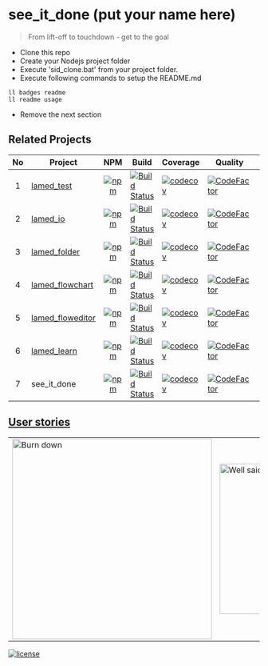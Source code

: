 # see_it_done (put your name here)
>From lift-off to touchdown - get to the goal

- Clone this repo
- Create your Nodejs project folder
- Execute 'sid_clone.bat' from your project folder.
- Execute following commands to setup the README.md
```
ll badges readme
ll readme usage
```
- Remove the next section

## Related Projects

No | Project | NPM | Build | Coverage | Quality | Downloads
:----: | ---- | :----: | ---- | ----- | ----- | :----:
 1 | [lamed_test](https://github.com/perezLamed/lamed_test) | [![npm](https://img.shields.io/npm/v/lamed_test.svg)](https://www.npmjs.org/package/lamed_test) | [![Build Status](https://travis-ci.org/perezLamed/lamed_test.svg?branch=master)](https://travis-ci.org/perezLamed/lamed_test) | [![codecov](https://codecov.io/gh/perezLamed/lamed_test/branch/master/graph/badge.svg)](https://codecov.io/gh/perezLamed/lamed_test) | [![CodeFactor](https://www.codefactor.io/repository/github/perezlamed/lamed_test/badge)](https://www.codefactor.io/repository/github/perezlamed/lamed_test) | [![downloads](http://img.shields.io/npm/dt/lamed_test.svg?style=flat)](https://www.npmjs.org/package/lamed_test)
 2 | [lamed_io](https://github.com/perezLamed/lamed_io) | [![npm](https://img.shields.io/npm/v/lamed_io.svg)](https://www.npmjs.org/package/lamed_io) | [![Build Status](https://travis-ci.org/perezLamed/lamed_io.svg?branch=master)](https://travis-ci.org/perezLamed/lamed_io) | [![codecov](https://codecov.io/gh/perezLamed/lamed_io/branch/master/graph/badge.svg)](https://codecov.io/gh/perezLamed/lamed_io) | [![CodeFactor](https://www.codefactor.io/repository/github/perezlamed/lamed_io/badge)](https://www.codefactor.io/repository/github/perezlamed/lamed_io) | [![downloads](http://img.shields.io/npm/dt/lamed_io.svg?style=flat)](https://www.npmjs.org/package/lamed_io)
 3 | [lamed_folder](https://github.com/perezLamed/lamed_folder) | [![npm](https://img.shields.io/npm/v/lamed_folder.svg)](https://www.npmjs.org/package/lamed_folder) | [![Build Status](https://travis-ci.org/perezLamed/lamed_folder.svg?branch=master)](https://travis-ci.org/perezLamed/lamed_folder) | [![codecov](https://codecov.io/gh/perezLamed/lamed_folder/branch/master/graph/badge.svg)](https://codecov.io/gh/perezLamed/lamed_folder) | [![CodeFactor](https://www.codefactor.io/repository/github/perezlamed/lamed_folder/badge)](https://www.codefactor.io/repository/github/perezlamed/lamed_folder) | [![downloads](http://img.shields.io/npm/dt/lamed_folder.svg?style=flat)](https://www.npmjs.org/package/lamed_folder)
 4 | [lamed_flowchart](https://github.com/perezLamed/lamed_flowchart) | [![npm](https://img.shields.io/npm/v/lamed_flowchart.svg)](https://www.npmjs.org/package/lamed_flowchart) | [![Build Status](https://travis-ci.org/perezLamed/lamed_flowchart.svg?branch=master)](https://travis-ci.org/perezLamed/lamed_flowchart) | [![codecov](https://codecov.io/gh/perezLamed/lamed_flowchart/branch/master/graph/badge.svg)](https://codecov.io/gh/perezLamed/lamed_flowchart) | [![CodeFactor](https://www.codefactor.io/repository/github/perezlamed/lamed_flowchart/badge)](https://www.codefactor.io/repository/github/perezlamed/lamed_flowchart) | [![downloads](http://img.shields.io/npm/dt/lamed_flowchart.svg?style=flat)](https://www.npmjs.org/package/lamed_flowchart)
 5 | [lamed_floweditor](https://github.com/perezLamed/lamed_floweditor) | [![npm](https://img.shields.io/npm/v/lamed_floweditor.svg)](https://www.npmjs.org/package/lamed_floweditor) | [![Build Status](https://travis-ci.org/perezLamed/lamed_floweditor.svg?branch=master)](https://travis-ci.org/perezLamed/lamed_floweditor) | [![codecov](https://codecov.io/gh/perezLamed/lamed_floweditor/branch/master/graph/badge.svg)](https://codecov.io/gh/perezLamed/lamed_floweditor) | [![CodeFactor](https://www.codefactor.io/repository/github/perezlamed/lamed_floweditor/badge)](https://www.codefactor.io/repository/github/perezlamed/lamed_floweditor) | [![downloads](http://img.shields.io/npm/dt/lamed_floweditor.svg?style=flat)](https://www.npmjs.org/package/lamed_floweditor)
 6 | [lamed_learn](https://github.com/perezLamed/lamed_learn) | [![npm](https://img.shields.io/npm/v/lamed_learn.svg)](https://www.npmjs.org/package/lamed_learn) | [![Build Status](https://travis-ci.org/perezLamed/lamed_learn.svg?branch=master)](https://travis-ci.org/perezLamed/lamed_learn) | [![codecov](https://codecov.io/gh/perezLamed/lamed_learn/branch/master/graph/badge.svg)](https://codecov.io/gh/perezLamed/lamed_learn) | [![CodeFactor](https://www.codefactor.io/repository/github/perezlamed/lamed_learn/badge)](https://www.codefactor.io/repository/github/perezlamed/lamed_learn) | [![downloads](http://img.shields.io/npm/dt/lamed_learn.svg?style=flat)](https://www.npmjs.org/package/lamed_learn)     
 7 | see_it_done | [![npm](https://img.shields.io/npm/v/see_it_done.svg)](https://www.npmjs.org/package/see_it_done) | [![Build Status](https://travis-ci.org/perezLamed/see_it_done.svg?branch=master)](https://travis-ci.org/perezLamed/see_it_done) | [![codecov](https://codecov.io/gh/perezLamed/see_it_done/branch/master/graph/badge.svg)](https://codecov.io/gh/perezLamed/see_it_done) | [![CodeFactor](https://www.codefactor.io/repository/github/perezlamed/see_it_done/badge)](https://www.codefactor.io/repository/github/perezlamed/see_it_done) | [![downloads](http://img.shields.io/npm/dt/see_it_done.svg?style=flat)](https://www.npmjs.org/package/see_it_done) 

## [User stories](./UserStories.md)
<table>
    <tr>
        <td>
            <img src="https://github.com/perezLamed/see_it_done/raw/master/docs/pics/Burndown.png" alt="Burn down" width="400"/>
        </td>
        <td>
            <img src="https://github.com/perezLamed/see_it_done/raw/master/docs/pics/wellSaid.jpg" alt="Well said" width="300"/>
        </td>
    </tr>
</table>

[![license](https://img.shields.io/github/license/perezLamed/see_it_done.svg?style=flat)](https://github.com/perezLamed/see_it_done)
